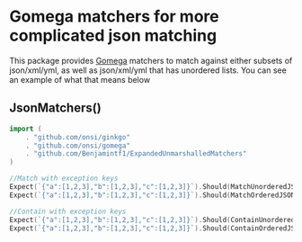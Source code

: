 Gomega matchers for more complicated json matching
==================================

This package provides [Gomega](https://github.com/onsi/gomega) matchers to match against either subsets of json/xml/yml, as well 
as json/xml/yml that has unordered lists. You can see an example of what that means below

JsonMatchers()
-------------------
```go 
import (
	. "github.com/onsi/ginkgo"
	. "github.com/onsi/gomega"
	. "github.com/Benjamintf1/ExpandedUnmarshalledMatchers"
)

//Match with exception keys
Expect(`{"a":[1,2,3],"b":[1,2,3],"c":[1,2,3]}`).Should(MatchUnorderedJSON(`{"a":[1,2,3],"b":[3,2,1],"c":[3,2,1]}`, WithOrderedListKeys("a"))) /
Expect(`{"a":[1,2,3],"b":[1,2,3],"c":[1,2,3]}`).Should(MatchOrderedJSON(`{"a":[3,2,1],"b":[1,2,3],"c":[1,2,3]}`, WithUnorderedListKeys("a")))

//Contain with exception keys
Expect(`{"a":[1,2,3],"b":[1,2,3],"c":[1,2,3]}`).Should(ContainUnorderedJSON(`{"a":[1,2,3],"b":[3,2,1]}`, WithOrderedListKeys("a")))
Expect(`{"a":[1,2,3],"b":[1,2,3],"c":[1,2,3]}`).Should(ContainOrderedJSON(`{"a":[3,2,1],"b":[1,2,3]}`, WithUnorderedListKeys("a")))


```
